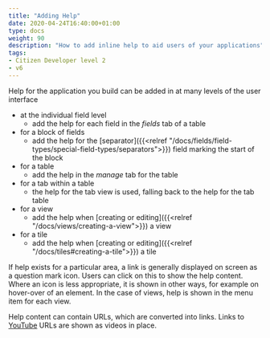 ```yaml
---
title: "Adding Help"
date: 2020-04-24T16:40:00+01:00
type: docs
weight: 90
description: "How to add inline help to aid users of your applications"
tags:
- Citizen Developer level 2
- v6
---
```

Help for the application you build can be added in at many levels of the user interface
* at the individual field level
    - add the help for each field in the _fields_ tab of a table
* for a block of fields
    - add the help for the [separator]({{<relref "/docs/fields/field-types/special-field-types/separators">}}) field marking the start of the block
* for a table
    - add the help in the _manage_ tab for the table
* for a tab within a table
    - the help for the tab view is used, falling back to the help for the tab table
* for a view
    - add the help when [creating or editing]({{<relref "/docs/views/creating-a-view">}}) a view
* for a tile
    - add the help when [creating or editing]({{<relref "/docs/tiles#creating-a-tile">}}) a tile

If help exists for a particular area, a link is generally displayed on screen as a question mark icon. Users can click on this to show the help content. Where an icon is less appropriate, it is shown in other ways, for example on hover-over of an element. In the case of views, help is shown in the menu item for each view.

Help content can contain URLs, which are converted into links. Links to [YouTube](https://www.youtube.com) URLs are shown as videos in place.